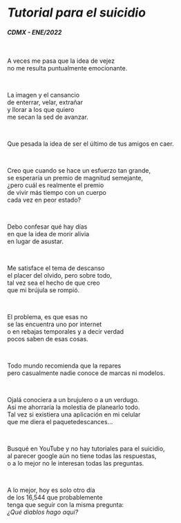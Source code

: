 # *Tutorial para el suicidio* 
#### *CDMX - ENE/2022*

</br>

A veces me pasa que 
la idea de vejez  
no me resulta
puntualmente emocionante.

</br>


La imagen y el cansancio  
de enterrar, velar, extrañar  
y llorar a los que quiero  
me secan la sed de avanzar. 

</br>

Que pesada la idea de ser el último de tus amigos en caer.  

</br>

Creo que cuando se hace un esfuerzo tan grande,  
se esperaría un premio de magnitud semejante,  
¿pero cuál es realmente el premio   
de vivir más tiempo con un cuerpo  
cada vez en peor estado?  

</br>

Debo confesar qué hay días  
en que la idea de morir alivia  
en lugar de asustar.  
 
</br>

Me satisface el tema de descanso  
el placer del olvido, pero sobre todo,   
tal vez sea el hecho de que creo   
que mi brújula se rompió. 

</br>


El problema, es que esas no  
se las encuentra uno por internet  
o en rebajas temporales y a decir verdad  
pocos saben de esas cosas. 

</br>

Todo mundo recomienda que la repares  
pero casualmente nadie conoce de marcas ni modelos.

</br>

Ojalá conociera a un brujulero o a un verdugo.   
Así me ahorraría la molestia de planearlo todo.   
Tal vez si existiera una aplicación en mi celular   
que me diera el paquetedescances…

</br>

Busqué en YouTube y no hay tutoriales para el suicidio,  
al parecer google aún no tiene todas las respuestas,  
o a lo mejor no le interesan todas las preguntas.  

</br>

A lo mejor, hoy es solo otro día   
de los 16,544 que probablemente  
tenga que seguir con la misma pregunta:  
*¿Qué diablos hago aquí?*
